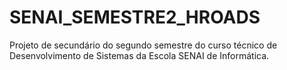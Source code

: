 # SENAI_SEMESTRE2_HROADS
Projeto de secundário do segundo semestre do curso técnico de Desenvolvimento de Sistemas da Escola SENAI de Informática.
